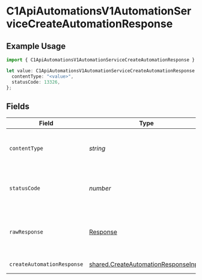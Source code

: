 # C1ApiAutomationsV1AutomationServiceCreateAutomationResponse

## Example Usage

```typescript
import { C1ApiAutomationsV1AutomationServiceCreateAutomationResponse } from "conductorone-sdk-typescript/sdk/models/operations";

let value: C1ApiAutomationsV1AutomationServiceCreateAutomationResponse = {
  contentType: "<value>",
  statusCode: 13326,
};
```

## Fields

| Field                                                                                               | Type                                                                                                | Required                                                                                            | Description                                                                                         |
| --------------------------------------------------------------------------------------------------- | --------------------------------------------------------------------------------------------------- | --------------------------------------------------------------------------------------------------- | --------------------------------------------------------------------------------------------------- |
| `contentType`                                                                                       | *string*                                                                                            | :heavy_check_mark:                                                                                  | HTTP response content type for this operation                                                       |
| `statusCode`                                                                                        | *number*                                                                                            | :heavy_check_mark:                                                                                  | HTTP response status code for this operation                                                        |
| `rawResponse`                                                                                       | [Response](https://developer.mozilla.org/en-US/docs/Web/API/Response)                               | :heavy_check_mark:                                                                                  | Raw HTTP response; suitable for custom response parsing                                             |
| `createAutomationResponse`                                                                          | [shared.CreateAutomationResponseInput](../../../sdk/models/shared/createautomationresponseinput.md) | :heavy_minus_sign:                                                                                  | Successful response                                                                                 |